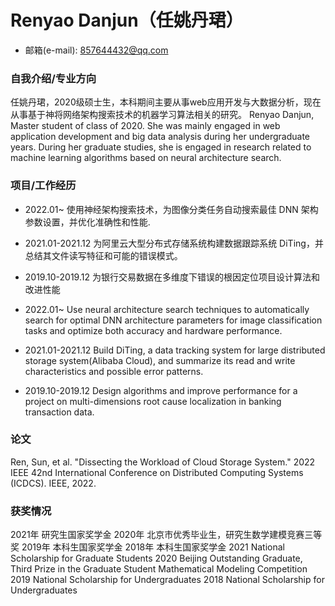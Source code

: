 # Renyao Danjun（任姚丹珺）
<!-- 其他信息也可 -->
* 邮箱(e-mail): 857644432@qq.com
<!-- * 手机(phone): 13051997327 -->

### 自我介绍/专业方向
<!-- 主要介绍自身 -->
任姚丹珺，2020级硕士生，本科期间主要从事web应用开发与大数据分析，现在从事基于神将网络架构搜索技术的机器学习算法相关的研究。
Renyao Danjun, Master student of class of 2020. She was mainly engaged in web application development and big data analysis during her undergraduate years. During her graduate studies, she is engaged in research related to machine learning algorithms based on neural architecture search.

### 项目/工作经历
<!-- 教育经历、工作经历、项目经历等 -->
* 2022.01~        使用神经架构搜索技术，为图像分类任务自动搜索最佳 DNN 架构参数设置，并优化准确性和性能.
* 2021.01-2021.12 为阿里云大型分布式存储系统构建数据跟踪系统 DiTing，并总结其文件读写特征和可能的错误模式。
* 2019.10-2019.12 为银行交易数据在多维度下错误的根因定位项目设计算法和改进性能

* 2022.01~ Use neural architecture search techniques to automatically search for optimal DNN architecture parameters for image classification tasks and optimize both accuracy and hardware performance.
* 2021.01-2021.12 Build DiTing, a data tracking system for large distributed storage system(Alibaba Cloud), and summarize its read and write characteristics and possible error patterns.
* 2019.10-2019.12 Design algorithms and improve performance for a project on multi-dimensions root cause localization in banking transaction data. 


### 论文
<!-- 论文 -->
Ren, Sun, et al. "Dissecting the Workload of Cloud Storage System." 2022 IEEE 42nd International Conference on Distributed Computing Systems (ICDCS). IEEE, 2022.

### 获奖情况
<!-- 奖学金 -->
2021年 研究生国家奖学金
2020年 北京市优秀毕业生，研究生数学建模竞赛三等奖
2019年 本科生国家奖学金
2018年 本科生国家奖学金
2021 National Scholarship for Graduate Students
2020 Beijing Outstanding Graduate, Third Prize in the Graduate Student Mathematical Modeling Competition
2019 National Scholarship for Undergraduates
2018 National Scholarship for Undergraduates